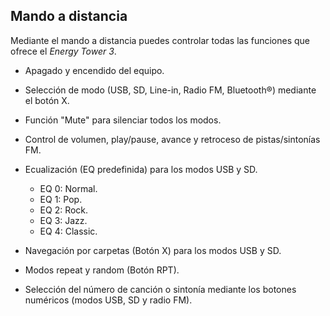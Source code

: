 ## Mando a distancia

Mediante el mando a distancia puedes controlar todas las funciones que ofrece el *Energy Tower 3*.

* Apagado y encendido del equipo.

* Selección de modo (USB, SD, Line-in, Radio FM, Bluetooth®) mediante el botón X.

* Función "Mute" para silenciar todos los modos.

* Control de volumen, play/pause, avance y retroceso de pistas/sintonías FM.

* Ecualización (EQ predefinida) para los modos USB y SD.
    * EQ 0: Normal.
    * EQ 1: Pop.
    * EQ 2: Rock.
    * EQ 3: Jazz.
    * EQ 4: Classic.

* Navegación por carpetas (Botón X) para los modos USB y SD.

* Modos repeat y random (Botón RPT).

* Selección del número de canción o sintonía mediante los botones numéricos (modos USB, SD y radio FM).









